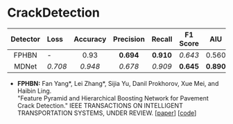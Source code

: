 # CrackDetection
|   Detector   |    Loss    |    Accuracy    |    Precision    |    Recall    |    F1 Score   |   AIU   |   Deep Learning   |  RealTime  |
|:------------:|:-----|:--------:|:---------:|:------:|:-------:|:-------------:|:----------:|:----------:|
|     FPHBN    |      -      |        0.93        | **0.694**  |    **0.910**     |  *0.643*  |     0.560    |       Y       |    N(6)    |
|    MDNet    |   *0.708*    |      *0.948*       |  *0.678*   |     *0.909*      | **0.645** |    **0.890**    |       Y       |    N(1)   


* **FPHBN:** Fan Yang*, Lei Zhang*, Sijia Yu, Danil Prokhorov, Xue Mei, and Haibin Ling.<br />
  "Feature Pyramid and Hierarchical Boosting Network for Pavement Crack Detection." IEEE TRANSACTIONS ON INTELLIGENT TRANSPORTATION SYSTEMS, UNDER REVIEW. 
  [[paper](http://scholar.google.com/scholar?q=Feature+Pyramid+and+Hierarchical+Boosting+Network+for+Pavement+Crack+Detection&hl=zh-CN&as_sdt=0&as_vis=1&oi=scholart)]
  [[code](https://github.com/fyangneil/pavement-crack-detection)]

